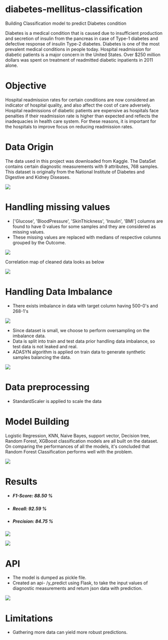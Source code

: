# diabetes-mellitus-classification
Building Classification model to predict Diabetes condition

Diabetes is a medical condition that is caused due to insufficient production and secretion of insulin from the pancreas in case of Type-1 diabetes and defective response of insulin Type-2 diabetes. Diabetes is one of the most prevalent medical conditions in people today. Hospital readmission for diabetic patients is a major concern in the United States. Over $250 million dollars was spent on treatment of readmitted diabetic inpatients in 2011 alone.

# Objective
Hospital readmission rates for certain conditions are now considered an indicator of hospital quality, and also affect the cost of care adversely. Hospital readmissions of diabetic patients are expensive as hospitals face penalties if their readmission rate is higher than expected and reflects the inadequacies in health care system. For these reasons, it is important for the hospitals to improve focus on reducing readmission rates.

# Data Origin
The data used in this project was downloaded from Kaggle. The DataSet contains certain diagnostic measurements with 9 attributes, 768 samples. This dataset is originally from the National Institute of Diabetes and Digestive and Kidney Diseases.

![](/images/data_describe.PNG)

# Handling missing values
* ['Glucose', 'BloodPressure', 'SkinThickness', 'Insulin', 'BMI'] columns are found to have 0 values for some samples and they are considered as missing values.
* These missing values are replaced with medians of respective columns grouped by the Outcome.

![](/images/missing_data.PNG)

Correlation map of cleaned data looks as below 

![](/images/correlation.PNG)

# Handling Data Imbalance
* There exists imbalance in data with target column having 500-0's and 268-1's

![](/images/count_plot.PNG)

* Since dataset is small, we choose to perform oversampling on the imbalance data.
* Data is split into train and test data prior handling data imbalance, so test data is not leaked and real.
* ADASYN algorithm is applied on train data to generate synthetic samples balancing the data.

![](/images/adasyn.PNG)

# Data preprocessing
* StandardScaler is applied to scale the data

# Model Building
Logistic Regression, KNN, Naive Bayes, support vector, Decision tree, Random Forest, XGBoost classification models are all built on the dataset.
On comparing the performances of all the models, it's concluded that Random Forest Classification performs well with the problem.

![](/images/comparison.PNG)

# Results
* ##### F1-Score: 88.50 %
* ##### Recall: 92.59 %
* ##### Precision: 84.75 %

![](/images/confusion_matrix.PNG)

![](/images/feature_imp.PNG)

# API 

* The model is dumped as pickle file.
* Created an api- /y_predict using Flask, to take the input values of diagnostic measurements and return json data with prediction.

![](/images/front_end.PNG)

# Limitations
* Gathering more data can yield more robust predictions. 
